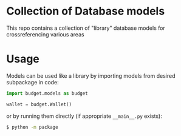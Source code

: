 # Collection of Database models

This repo contains a collection of "library" database models for crossreferencing various areas

# Usage
Models can be used like a library by importing models from desired subpackage in code:
```python
import budget.models as budget

wallet = budget.Wallet()
```

or by running them directly (if appropriate `__main__.py` exists):
```sh
$ python -m package
```
